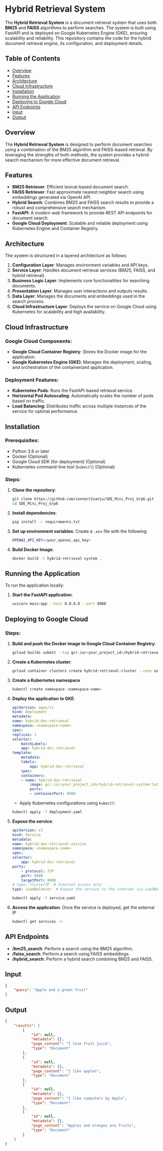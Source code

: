 # Hybrid Retrieval System

The **Hybrid Retrieval System** is a document retrieval system that uses both **BM25** and **FAISS** algorithms to perform searches. The system is built using FastAPI and is deployed on Google Kubernetes Engine (GKE), ensuring scalability and reliability. This repository contains the code for the hybrid document retrieval engine, its configuration, and deployment details.

## Table of Contents
- [Overview](#overview)
- [Features](#features)
- [Architecture](#architecture)
- [Cloud Infrastructure](#cloud-infrastructure)
- [Installation](#installation)
- [Running the Application](#running-the-application)
- [Deploying to Google Cloud](#deploying-to-google-cloud)
- [API Endpoints](#api-endpoints)
- [Input](#input)
- [Output](#output)

## Overview

The **Hybrid Retrieval System** is designed to perform document searches using a combination of the BM25 algorithm and FAISS-based retrieval. By leveraging the strengths of both methods, the system provides a hybrid search mechanism for more effective document retrieval.

## Features

- **BM25 Retriever**: Efficient lexical-based document search.
- **FAISS Retriever**: Fast approximate nearest neighbor search using embeddings generated via OpenAI API.
- **Hybrid Search**: Combines BM25 and FAISS search results to provide a robust and comprehensive search mechanism.
- **FastAPI**: A modern web framework to provide REST API endpoints for document search.
- **Google Cloud Deployment**: Scalable and reliable deployment using Kubernetes Engine and Container Registry.

## Architecture

The system is structured in a layered architecture as follows:

1. **Configuration Layer**: Manages environment variables and API keys.
2. **Service Layer**: Handles document retrieval services (BM25, FAISS, and hybrid retrieval).
3. **Business Logic Layer**: Implements core functionalities for searching documents.
4. **Presentation Layer**: Manages user interactions and outputs results.
5. **Data Layer**: Manages the documents and embeddings used in the search process.
6. **Cloud Infrastructure Layer**: Deploys the service on Google Cloud using Kubernetes for scalability and high availability.

## Cloud Infrastructure

### Google Cloud Components:
- **Google Cloud Container Registry**: Stores the Docker image for the application.
- **Google Kubernetes Engine (GKE)**: Manages the deployment, scaling, and orchestration of the containerized application.

### Deployment Features:
- **Kubernetes Pods**: Runs the FastAPI-based retrieval service.
- **Horizontal Pod Autoscaling**: Automatically scales the number of pods based on traffic.
- **Load Balancing**: Distributes traffic across multiple instances of the service for optimal performance.

## Installation

### Prerequisites:
- Python 3.8 or later
- Docker (Optional)
- Google Cloud SDK (for deployment) (Optional)
- Kubernetes command-line tool (`kubectl`) (Optional)

### Steps:

1. **Clone the repository**:
    ```bash
    git clone https://github.com/connect2sanju/SDE_Mini_Proj_Grp6.git
    cd SDE_Mini_Proj_Grp6
    ```

2. **Install dependencies**:
    ```bash
    pip install -r requirements.txt
    ```

3. **Set up environment variables**:
   Create a `.env` file with the following:
    ```bash
    OPENAI_API_KEY=<your_openai_api_key>
    ```

4. **Build Docker Image**:
    ```bash
    docker build -t hybrid-retrieval-system .
    ```

## Running the Application

To run the application locally:

1. **Start the FastAPI application**:
    ```bash
    uvicorn main:app --host 0.0.0.0 --port 8000
    ```

## Deploying to Google Cloud

### Steps:

1. **Build and push the Docker image to Google Cloud Container Registry**:
    ```bash
    gcloud builds submit --tag gcr.io/<your_project_id>/hybrid-retrieval-system
    ```

2. **Create a Kubernetes cluster**:
    ```bash
    gcloud container clusters create hybrid-retrieval-cluster --zone us-central1-a
    ```

3. **Create a Kubernetes namespace**
    ```bash
    kubectl create namespace <namespace-name>
    ```

4. **Deploy the application to GKE**:
    ```yaml
    apiVersion: apps/v1
    kind: Deployment
    metadata:
    name: hybrid-doc-retrieval
    namespace: <namespace-name>
    spec:
    replicas: 1
    selector:
        matchLabels:
        app: hybrid-doc-retrieval
    template:
        metadata:
        labels:
            app: hybrid-doc-retrieval
        spec:
        containers:
        - name: hybrid-doc-retrieval
            image: gcr.io/<your_project_id>/hybrid-retrieval-system:latest
            ports:
            - containerPort: 8000
    ```
    - Apply Kubernetes configurations using `kubectl`:
    ```bash
    kubectl apply -f deployment.yaml
    ```

5. **Expose the service**:
    ```yaml
    apiVersion: v1
    kind: Service
    metadata:
    name: hybrid-doc-retrieval-service
    namespace: <namespace-name>
    spec:
    selector:
        app: hybrid-doc-retrieval
    ports:
        - protocol: TCP
        port: 8000
        targetPort: 8000
    # type: ClusterIP  # Internal access only
    type: LoadBalancer  # Expose the service to the internet via LoadBalancer
    ```
    ```bash
    kubectl apply -f service.yaml
    ```

5. **Access the application**:
    Once the service is deployed, get the external IP
    ```bash
    kubectl get services -n 
    ```

## API Endpoints

- **/bm25_search**: Perform a search using the BM25 algorithm.
- **/faiss_search**: Perform a search using FAISS embeddings.
- **/hybrid_search**: Perform a hybrid search combining BM25 and FAISS.

## Input
```json
{
    "query": "Apple and a green fruit"
}
```

## Output
```json
{
    "results": [
        {
            "id": null,
            "metadata": {},
            "page_content": "I love fruit juice",
            "type": "Document"
        },
        {
            "id": null,
            "metadata": {},
            "page_content": "I like apples",
            "type": "Document"
        },
        {
            "id": null,
            "metadata": {},
            "page_content": "I like computers by Apple",
            "type": "Document"
        },
        {
            "id": null,
            "metadata": {},
            "page_content": "Apples and oranges are fruits",
            "type": "Document"
        }
    ]
}
```
